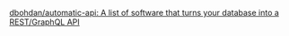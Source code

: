 
[dbohdan/automatic-api: A list of software that turns your database into a REST/GraphQL API](https://github.com/dbohdan/automatic-api)
